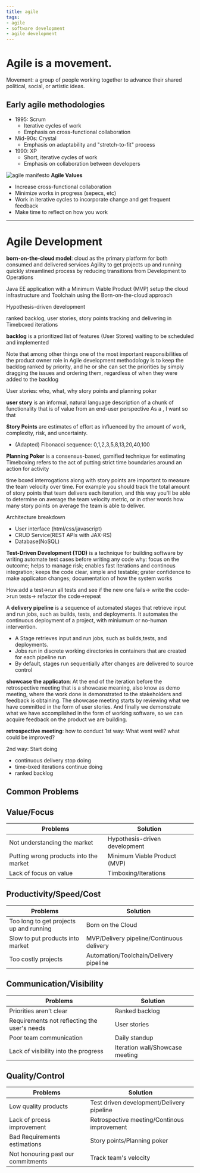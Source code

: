 ```yaml
---
title: agile
tags:
- agile
- software development 
- agile development
---
```

# Agile is a movement.
Movement: a group of people working together to advance their shared political, social, or artistic ideas.

## Early agile methodologies
- 1995: Scrum
    - Iterative cycles of work
    - Emphasis on cross-functional collaboration
- Mid-90s: Crystal
    - Emphasis on adaptability and "stretch-to-fit" process
- 1990: XP
    - Short, iterative cycles of work
    - Emphasis on collaboration between developers

![agile manifesto](https://i.imgur.com/MjJqXdR.jpg)
**Agile Values**
- Increase cross-functional collaboration
- Minimize works in progress (sepecs, etc)
- Work in iterative cycles to incorporate change and get frequent feedback
- Make time to reflect on how you work

---
# Agile Development
**born-on-the-cloud model**: cloud as the primary platform for both consumed and delivered services
Agility to get projects up and running quickly
streamlined process by reducing transitions from Development to Operations

Java EE application with a Minimum Viable Product (MVP)
setup the cloud infrastructure and Toolchain using the Born-on-the-cloud approach

Hypothesis-driven development

ranked backlog, user stories, story points
tracking and delivering in Timeboxed iterations

**backlog** is a prioritized list of features (User Stores) waiting to be scheduled and implemented

Note that among other things one of the most important responsibilities of the product owner role in Agile development methodology is to keep the backlog ranked by priority, and he or she can set the priorities by simply dragging the issues and ordering them, regardless of when they were added to the backlog

User stories: who, what, why
story points and planning poker

**user story** is an informal, natural language description of a chunk of functionality that is of value from an end-user perspective
As a <who>, I want <what> so that <why>

**Story Points** are estimates of effort as influenced by the amount of work, complexity, risk, and uncertainty.
- (Adapted) Fibonacci sequence: 0,1,2,3,5,8,13,20,40,100

**Planning Poker** is a consensus-based, gamified technique for estimating
Timeboxing refers to the act of putting strict time boundaries around an action for activity


time boxed interrogations along with story points are important to measure the team velocity over time. For example you should track the total amount of story points that team delivers each iteration, and this way you'll be able to determine on average the team velocity metric, or in other words how many story points on average the team is able to deliver. 

Architecture breakdown
- User interface (html/css/javascript)
- CRUD Service(REST APIs with JAX-RS)
- Database(NoSQL)

**Test-Driven Development (TDD)** is a technique for building software by writing automate test cases before writing any code
why: focus on the outcome; helps to manage risk; enables fast iterations and continous integration; keeps the code clear, simple and testable;
grater confidence to make applicaton changes; documentation of how the system works

How:add a test->run all tests and see if the new one fails-> write the code->run tests-> refactor the code->repeat

A **delivery pipeline** is a sequence of automated stages that retrieve input and run jobs, such as builds, tests, and deployments.
It automates the continuous deployment of a project, with miniumum or no-human intervention.

- A Stage retrieves input and run jobs, such as builds,tests, and deployments.
- Jobs run in discrete working directories in containers that are created for each pipeline run
- By default, stages run sequentially after changes are delivered to source control

**showcase the applicaton**: At the end of the iteration before the retrospective meeting that is a showcase meaning, also know as demo meeting, where the work done is demonstrated to the stakeholders and feedback is obtaining. The showcase meeting starts by reviewing what we have committed in the form of user stories. And finally we demonstrate what we have accomplished in the form of working software, so we can acquire feedback on the product we are building.

**retrospective meeting**: how to conduct
1st way:
What went well?
what could be improved?

2nd way:
Start doing
- continuous delivery
stop doing
- time-bxed iterations
continue doing
- ranked backlog

## Common Problems
Value/Focus
---------------------------
|Problems                |Solution           |
|-------------------------------|-----------------------------|
|Not understanding the market   |Hypothesis-driven development|
|Putting wrong products into the market |Minimum Viable Product (MVP)|
|Lack of focus on value         |Timboxing/Iterations|

Productivity/Speed/Cost
---------------------------
|Problems                |Solution           |
|-------------------------------|-----------------------------|
|Too long to get projects up and running |Born on the Cloud   |
|Slow to put products into market| MVP/Delivery pipeline/Continuous delivery |
|Too costly projects         |Automation/Toolchain/Delivery pipeline|

Communication/Visibility
---------------------------
|Problems                |Solution           |
|-------------------------------|-----------------------------|
|Priorities aren't clear  |Ranked backlog     |
|Requirements not reflecting the user's needs|User stories    |
|Poor team communication|Daily standup|
|Lack of visibility into the progress|Iteration wall/Showcase meeting|

Quality/Control
---------------------------
|Problems                |Solution           |
|-------------------------------|-----------------------------|
|Low quality products  |Test driven development/Delivery pipeline|
|Lack of prcess improvement|Retrospective meeting/Continous improvement|
|Bad Requirements estimations|Story points/Planning poker|
|Not honouring past our commitments|Track team's velocity|
